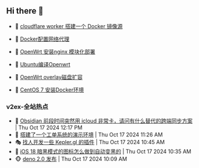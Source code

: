 ## Hi there 👋

<!--
**dkyg666/dkyg666** is a ✨ _special_ ✨ repository because its `README.md` (this file) appears on your GitHub profile.

Here are some ideas to get you started:

- 🔭 I’m currently working on ...
- 🌱 I’m currently learning ...
- 👯 I’m looking to collaborate on ...
- 🤔 I’m looking for help with ...
- 💬 Ask me about ...
- 📫 How to reach me: ...
- 😄 Pronouns: ...
- ⚡ Fun fact: ...
-->

<!-- BLOG-POST-LIST:START -->
- 🦩 [cloudflare worker 搭建一个 Docker 镜像源](http://blog.1996099.xyz/archives/cloudflare-worker-da-jian-yi-ge-docker-jing-xiang-zhan) 

- 🚦 [Docker配置网络代理](http://blog.1996099.xyz/archives/dockerpei-zhi-wang-luo-dai-li) 

- 🫶 [OpenWrt 安装nginx 模块化部署](http://blog.1996099.xyz/archives/openwrt-an-zhuang-nginx-mo-kuai-hua-bu-shu) 

- 🦄 [Ubuntu编译Openwrt](http://blog.1996099.xyz/archives/ubuntuzi-bian-yi-openwrt) 

- 🐻 [OpenWrt overlay磁盘扩容](http://blog.1996099.xyz/archives/openwrt-overlay) 

- 🤖 [CentOS 7 安装Docker环境](http://blog.1996099.xyz/archives/centos-docker) 
<!-- BLOG-POST-LIST:END -->

### v2ex-全站热点
<!-- v2ex:START -->
- 🥸 [Obsidian 前段时间突然用 icloud 非常卡，请问有什么替代的跨端同步方案](https://www.v2ex.com/t/1081299#reply0) | Thu Oct 17 2024 12:17 PM
- 🤗 [搭建了一个工单系统的演示环境](https://www.v2ex.com/t/1081291#reply0) | Thu Oct 17 2024 11:26 AM
- 🎭 [找人开发一些 Kepler.gl 的插件](https://www.v2ex.com/t/1081285#reply0) | Thu Oct 17 2024 10:45 AM
- 🥷 [iOS 18 暗黑模式的图标怎么做到自动变黑的](https://www.v2ex.com/t/1081283#reply3) | Thu Oct 17 2024 10:35 AM
- 🐵 [deno 2.0 发布](https://www.v2ex.com/t/1081279#reply2) | Thu Oct 17 2024 10:09 AM<!-- v2ex:END -->

